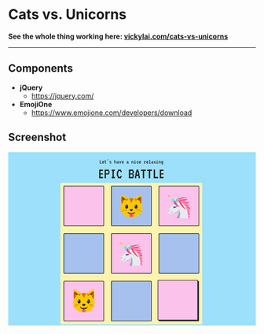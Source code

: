 # Cats vs. Unicorns

**See the whole thing working here: [vickylai.com/cats-vs-unicorns](https://vickylai.com/cats-vs-unicorns/)**

***

## Components  
* __jQuery__
  * https://jquery.com/
* __EmojiOne__
  * https://www.emojione.com/developers/download

## Screenshot

![Game play screen.](/static/img/screenshot.png)
